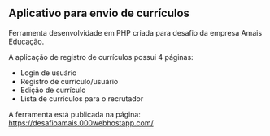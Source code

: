 ## Aplicativo para envio de currículos

Ferramenta desenvolvidade em PHP criada para desafio da empresa Amais Educação.

A aplicação de registro de currículos possui 4 páginas:

- Login de usuário
- Registro de currículo/usuário
- Edição de currículo
- Lista de currículos para o recrutador

A ferramenta está publicada na página: https://desafioamais.000webhostapp.com/